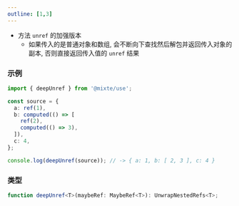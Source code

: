 ```yaml
---
outline: [1,3]
---
```


- 方法 `unref` 的加强版本
  - 如果传入的是普通对象和数组, 会不断向下查找然后解包并返回传入对象的副本, 否则直接返回传入值的 `unref` 结果

### 示例

```ts
import { deepUnref } from '@mixte/use';

const source = {
  a: ref(1),
  b: computed(() => [
    ref(2),
    computed(() => 3),
  ]),
  c: 4,
};

console.log(deepUnref(source)); // -> { a: 1, b: [ 2, 3 ], c: 4 }
```

### 类型

```ts
function deepUnref<T>(maybeRef: MaybeRef<T>): UnwrapNestedRefs<T>;
```